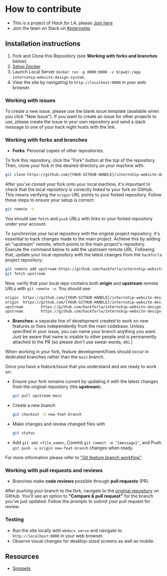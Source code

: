 
# How to contribute

<!-- Explain the different ways people can contribute. For example: -->

- This is a project of _Hack for LA_, please [Join here](https://www.hackforla.org/join)
- Join the team on Slack on [#internship](https://hackforla.slack.com/archives/C01VAUPU788)

## Installation instructions

1. Fork and Clone this Repository (see **Working with forks and branches** below)
2. [Setup Docker](https://github.com/hackforla/internship/wiki/Setup-the-Microsite-Locally-with-Docker)
4. Launch Local Server `docker run -p 8000:8000 -v $(pwd):/app internship-website-design-system`.
5. View the site by navigating to `http://localhost:8000` in your web browser.

### Working with issues

<!-- - Explain how to submit a bug.
- Explain how to submit a feature request.
- Explain how to contribute to an existing issue. -->

To create a new issue, please use the blank issue template (available when you click "New Issue"). If you want to create an issue for other projects to use, please create the issue in your own repository and send a slack message to one of your hack night hosts with the link.

### Working with forks and branches

- **Forks**: Personal copies of other repositories.

To fork this repository, click the "Fork" button at the top of the repository. Then, clone your fork in the desired directory on your machine with:

```bash
git clone https://github.com/{YOUR-GITHUB-HANDLE}/internship-website-design-system.git
```

After you've cloned your fork onto your local machine, it's important to check that the local repository is correctly linked to your fork on GitHub. This means verifying the `origin` URL points to your forked repository. Follow these steps to ensure your setup is correct:

```bash 
git remote -v
```
You should see `fetch` and `push` URLs with links to your forked repository under your account.

To synchronize your local repository with the original project repository, it's essential to track changes made to the main project. Achieve this by adding an "upstream" remote, which points to the main project's repository. Execute the command below to add the upstream remote URL. Following that, update your local repository with the latest changes from the `hackforla` project repository:

```bash
git remote add upstream https://github.com/hackforla/internship-website-design-system
git fetch upstream
```
Now, verify that your local repo contains both **origin** and **upstream** remote URLs with `git remote -v`. You should see:

```bash
origin  https://github.com/{YOUR-GITHUB-HANDLE}/internship-website-design-system.git (fetch)
origin  https://github.com/{YOUR-GITHUB-HANDLE}/internship-website-design-system.git (push)
upstream        https://github.com/hackforla/internship-website-design-system.git (fetch)
upstream        https://github.com/hackforla/internship-website-design-system.git (push)
```

- **Branches**: a separate line of development created to work on new features or fixes independently from the main codebase.  Unless specified in your issue, you can name your branch anything you want.  Just be aware that name is visable to other people and is permanently attached to the PR (so please don't use swear words, etc.)

When working in your fork, feature development/fixes should occur in dedicated branches rather than the `main` branch.

Once you have a feature/issue that you understand and are ready to work on:

- Ensure your fork remains current by updating it with the latest changes from the original repository (the **upstream**).

  ```bash
  git pull upstream main
  ```

- Create a new branch

  ```bash
  git checkout -b new-feat-branch
  ```

- Make changes and review changed files with

  ```bash
  git status
  ```

- Add `git add <file_name>`, Commit `git commit -m "{message}"`, and Push `git push -u origin new-feat-branch` changes when ready.

For more information please refer to ["Git feature branch workflow"](https://www.atlassian.com/git/tutorials/comparing-workflows/feature-branch-workflow#:~:text=The%20core%20idea%20behind%20the,without%20disturbing%20the%20main%20codebase).

### Working with pull requests and reviews

- Branches make **code reviews** possible through **pull requests** (PR).

After pushing your branch to the fork, navigate to the [original repository](https://github.com/hackforla/internship-website-design-system) on GitHub. You'll see an option to **"Compare & pull request"** for the branch you've just updated. Follow the prompts to submit your pull request for review.

### Testing

- Run the site locally with `mkdocs serve` and navigate to `http://localhost:8000` in your web browser.
- Observe visual changes for desktop-sized screens as well as mobile.

## Resources
- [Snippets](SNIPPETS.md)

